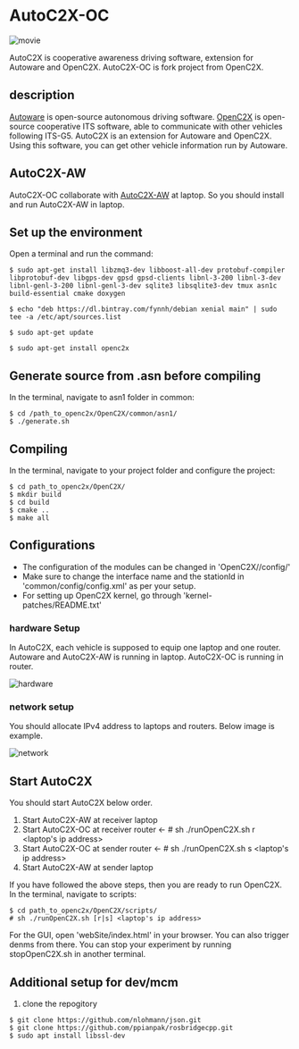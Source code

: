 # AutoC2X-OC

![movie](https://user-images.githubusercontent.com/23014935/76400182-39570c00-63c3-11ea-81cb-a6b84179406d.gif)

AutoC2X is cooperative awareness driving software, extension for Autoware and OpenC2X. AutoC2X-OC is fork project from OpenC2X.

## description

[Autoware](https://gitlab.com/autowarefoundation/autoware.ai) is open-source autonomous driving software. [OpenC2X](https://www.ccs-labs.org/software/openc2x/) is open-source cooperative ITS software, able to communicate with other vehicles following ITS-G5. AutoC2X is an extension for Autoware and OpenC2X. Using this software, you can get other vehicle information run by Autoware.

## AutoC2X-AW
AutoC2X-OC collaborate with [AutoC2X-AW](https://github.com/esakilab/AutoC2X-AW) at laptop. So you should install and run AutoC2X-AW in laptop.

## Set up the environment
Open a terminal and run the command:

    $ sudo apt-get install libzmq3-dev libboost-all-dev protobuf-compiler libprotobuf-dev libgps-dev gpsd gpsd-clients libnl-3-200 libnl-3-dev libnl-genl-3-200 libnl-genl-3-dev sqlite3 libsqlite3-dev tmux asn1c build-essential cmake doxygen

    $ echo "deb https://dl.bintray.com/fynnh/debian xenial main" | sudo tee -a /etc/apt/sources.list

    $ sudo apt-get update

    $ sudo apt-get install openc2x



## Generate source from .asn before compiling
In the terminal, navigate to asn1 folder in common:

    $ cd /path_to_openc2x/OpenC2X/common/asn1/
    $ ./generate.sh



## Compiling
In the terminal, navigate to your project folder and configure the project:

    $ cd path_to_openc2x/OpenC2X/
    $ mkdir build
    $ cd build
    $ cmake ..
    $ make all



## Configurations
- The configuration of the modules can be changed in 'OpenC2X/<module>/config/'
- Make sure to change the interface name and the stationId in 'common/config/config.xml'
  as per your setup.
- For setting up OpenC2X kernel, go through 'kernel-patches/README.txt'

### hardware Setup
In AutoC2X, each vehicle is supposed to equip one laptop and one router. Autoware and AutoC2X-AW is running in laptop. AutoC2X-OC is running in router.

![hardware](https://user-images.githubusercontent.com/23014935/76481753-b59a2f80-6455-11ea-9134-4b5376bf75c4.png)

### network setup
You should allocate IPv4 address to laptops and routers. Below image is example.

![network](https://user-images.githubusercontent.com/23014935/76482009-50930980-6456-11ea-9155-3abf0788592b.png)


## Start AutoC2X
You should start AutoC2X below order.

1. Start AutoC2X-AW at receiver laptop
2. Start AutoC2X-OC at receiver router <- # sh ./runOpenC2X.sh r <laptop's ip address>
3. Start AutoC2X-OC at sender router <- # sh ./runOpenC2X.sh s <laptop's ip address>
4. Start AutoC2X-AW at sender laptop

If you have followed the above steps, then you are ready to run OpenC2X.
In the terminal, navigate to scripts:

    $ cd path_to_openc2x/OpenC2X/scripts/
    # sh ./runOpenC2X.sh [r|s] <laptop's ip address>

For the GUI, open 'webSite/index.html' in your browser. You can also trigger denms from there.
You can stop your experiment by running stopOpenC2X.sh in another terminal.

## Additional setup for dev/mcm
1. clone the repogitory
```
$ git clone https://github.com/nlohmann/json.git
$ git clone https://github.com/ppianpak/rosbridgecpp.git
$ sudo apt install libssl-dev
```
